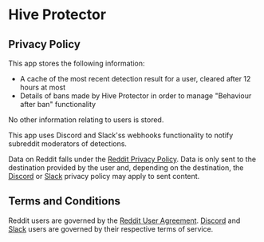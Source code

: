 # Hive Protector

## Privacy Policy

This app stores the following information:

* A cache of the most recent detection result for a user, cleared after 12 hours at most
* Details of bans made by Hive Protector in order to manage "Behaviour after ban" functionality

No other information relating to users is stored.

This app uses Discord and Slack'ss webhooks functionality to notify subreddit moderators of detections.

Data on Reddit falls under the [Reddit Privacy Policy](https://www.reddit.com/policies/privacy-policy). Data is only sent to the destination provided by the user and, depending on the destination, the [Discord](https://discord.com/privacy) or [Slack](https://slack.com/intl/en-gb/trust/privacy/privacy-policy) privacy policy may apply to sent content.

## Terms and Conditions

Reddit users are governed by the [Reddit User Agreement](https://www.redditinc.com/policies/user-agreement). [Discord](https://discord.com/terms) and [Slack](https://slack.com/intl/en-gb/terms-of-service/user) users are governed by their respective terms of service.
